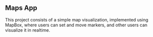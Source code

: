 ## Maps App

This project consists of a simple map visualization, implemented using MapBox, where users can set and move markers, and other users can visualize it in realtime.
